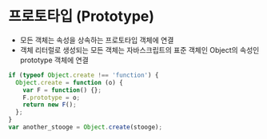 # 프로토타입 \(Prototype\)

* 모든 객체는 속성을 상속하는 프로토타입 객체에 연결
* 객체 리터럴로 생성되는 모든 객체는 자바스크립트의 표준 객체인 Object의 속성인 prototype 객체에 연결

```javascript
if (typeof Object.create !== 'function') {
  Object.create = function (o) {
    var F = function() {};
    F.prototype = o;
    return new F();
  };
}
var another_stooge = Object.create(stooge);
```

